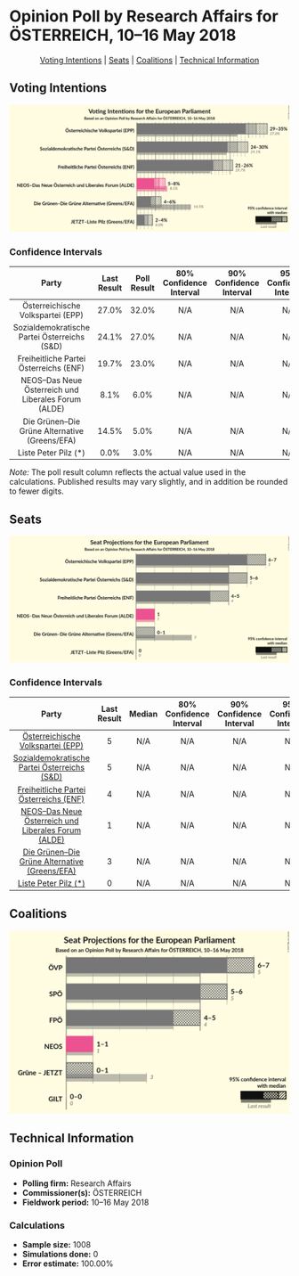 # Opinion Poll by Research Affairs for ÖSTERREICH, 10–16 May 2018

<p align="center"><a href="#voting-intentions">Voting Intentions</a> | <a href="#seats">Seats</a> | <a href="#coalitions">Coalitions</a> | <a href="#technical-information">Technical Information</a></p>

## Voting Intentions

![Graph with voting intentions not yet produced](2018-05-16-ResearchAffairs.png "Voting Intentions")

### Confidence Intervals

| Party | Last Result | Poll Result | 80% Confidence Interval | 90% Confidence Interval | 95% Confidence Interval | 99% Confidence Interval |
|:-----:|:-----------:|:-----------:|:-----------------------:|:-----------------------:|:-----------------------:|:-----------------------:|
| Österreichische Volkspartei (EPP) | 27.0% | 32.0% | N/A |N/A |N/A |N/A |
| Sozialdemokratische Partei Österreichs (S&D) | 24.1% | 27.0% | N/A |N/A |N/A |N/A |
| Freiheitliche Partei Österreichs (ENF) | 19.7% | 23.0% | N/A |N/A |N/A |N/A |
| NEOS–Das Neue Österreich und Liberales Forum (ALDE) | 8.1% | 6.0% | N/A |N/A |N/A |N/A |
| Die Grünen–Die Grüne Alternative (Greens/EFA) | 14.5% | 5.0% | N/A |N/A |N/A |N/A |
| Liste Peter Pilz (*) | 0.0% | 3.0% | N/A |N/A |N/A |N/A |

*Note:* The poll result column reflects the actual value used in the calculations. Published results may vary slightly, and in addition be rounded to fewer digits.

## Seats

![Graph with seats not yet produced](2018-05-16-ResearchAffairs-seats.png "Seats")

### Confidence Intervals

| Party | Last Result | Median | 80% Confidence Interval | 90% Confidence Interval | 95% Confidence Interval | 99% Confidence Interval |
|:-----:|:-----------:|:------:|:-----------------------:|:-----------------------:|:-----------------------:|:-----------------------:|
| <a href="#österreichische-volkspartei-(epp)">Österreichische Volkspartei (EPP)</a> | 5 | N/A | N/A |N/A |N/A |N/A |
| <a href="#sozialdemokratische-partei-österreichs-(s&d)">Sozialdemokratische Partei Österreichs (S&D)</a> | 5 | N/A | N/A |N/A |N/A |N/A |
| <a href="#freiheitliche-partei-österreichs-(enf)">Freiheitliche Partei Österreichs (ENF)</a> | 4 | N/A | N/A |N/A |N/A |N/A |
| <a href="#neos–das-neue-österreich-und-liberales-forum-(alde)">NEOS–Das Neue Österreich und Liberales Forum (ALDE)</a> | 1 | N/A | N/A |N/A |N/A |N/A |
| <a href="#die-grünen–die-grüne-alternative-(greens/efa)">Die Grünen–Die Grüne Alternative (Greens/EFA)</a> | 3 | N/A | N/A |N/A |N/A |N/A |
| <a href="#liste-peter-pilz-(*)">Liste Peter Pilz (*)</a> | 0 | N/A | N/A |N/A |N/A |N/A |


## Coalitions

![Graph with coalitions seats not yet produced](2018-05-16-ResearchAffairs-coalitions-seats.png "Coalitions Seats")


## Technical Information

### Opinion Poll

+ **Polling firm:** Research Affairs
+ **Commissioner(s):** ÖSTERREICH
+ **Fieldwork period:** 10–16 May 2018

### Calculations

+ **Sample size:** 1008
+ **Simulations done:** 0
+ **Error estimate:** 100.00%


